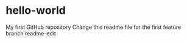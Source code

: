 # hello-world
My first GitHub repository
Change this readme file for the first feature branch readme-edit
